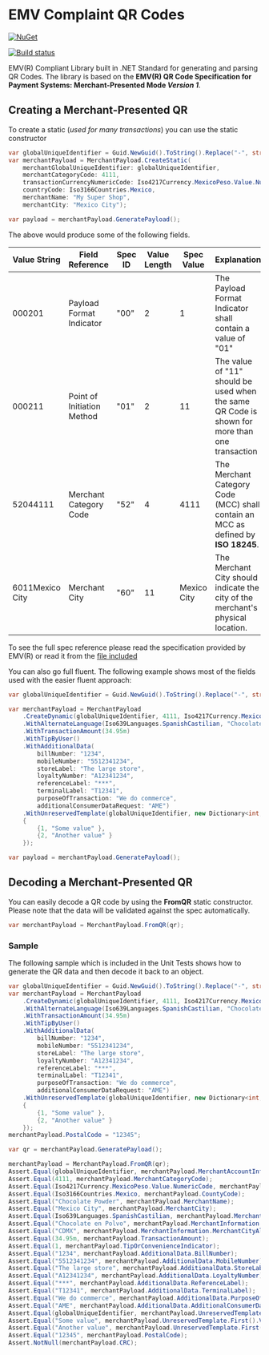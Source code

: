 # EMV Complaint QR Codes

[![NuGet](https://img.shields.io/nuget/v/StandardizedQR.svg?label=NuGet)](https://www.nuget.org/packages/StandardizedQR/)

[![Build status](https://ci.appveyor.com/api/projects/status/wt1h1vpvec4mcfqc?svg=true)](https://ci.appveyor.com/project/juanroman/emvqr)

EMV(R) Compliant Library built in .NET Standard for generating and parsing QR Codes. The library is based on the **EMV(R) QR Code Specification for Payment Systems: Merchant-Presented Mode _Version 1_**.

## Creating a Merchant-Presented QR
To create a static (_used for many transactions_) you can use the static constructor

```csharp
var globalUniqueIdentifier = Guid.NewGuid().ToString().Replace("-", string.Empty);
var merchantPayload = MerchantPayload.CreateStatic(
    merchantGlobalUniqueIdentifier: globalUniqueIdentifier,
    merchantCategoryCode: 4111,
    transactionCurrencyNumericCode: Iso4217Currency.MexicoPeso.Value.NumericCode,
    countryCode: Iso3166Countries.Mexico,
    merchantName: "My Super Shop",
    merchantCity: "Mexico City");

var payload = merchantPayload.GeneratePayload();
```

The above would produce some of the following fields.

Value String | Field Reference | Spec ID | Value Length | Spec Value | Explanation
------------ | --------------- | ------- | ----------- | ---------- | -----------
000201 | Payload Format Indicator | "00" | 2 | 1 | The Payload Format Indicator shall contain a value of "01"
000211 | Point of Initiation Method | "01" | 2 | 11 | The value of "11" should be used when the same QR Code is shown for more than one transaction
52044111 | Merchant Category Code | "52" | 4 | 4111 | The Merchant Category Code (MCC) shall contain an MCC as defined by **ISO 18245**.
6011Mexico City | Merchant City | "60" | 11 | Mexico City | The Merchant City should indicate the city of the merchant's physical location.

To see the full spec reference please read the specification provided by EMV(R) or read it from the [file included](../master/specs/EMVCo-Merchant-Presented-QR-Specification-v1-1.pdf)

You can also go full fluent. The following example shows most of the fields used with the easier fluent approach:

```csharp
var globalUniqueIdentifier = Guid.NewGuid().ToString().Replace("-", string.Empty);

var merchantPayload = MerchantPayload
    .CreateDynamic(globalUniqueIdentifier, 4111, Iso4217Currency.MexicoPeso.Value.NumericCode, Iso3166Countries.Mexico, "Chocolate Powder", "Mexico City")
    .WithAlternateLanguage(Iso639Languages.SpanishCastilian, "Chocolate en Polvo", "CDMX")
    .WithTransactionAmount(34.95m)
    .WithTipByUser()
    .WithAdditionalData(
        billNumber: "1234",
        mobileNumber: "5512341234",
        storeLabel: "The large store",
        loyaltyNumber: "A12341234",
        referenceLabel: "***",
        terminalLabel: "T12341",
        purposeOfTransaction: "We do commerce",
        additionalConsumerDataRequest: "AME")
    .WithUnreservedTemplate(globalUniqueIdentifier, new Dictionary<int, string>
    {
        {1, "Some value" },
        {2, "Another value" }
    });

var payload = merchantPayload.GeneratePayload();
```

## Decoding a Merchant-Presented QR
You can easily decode a QR code by using the **FromQR** static constructor. Please note that the data will be validated against the spec automatically.

```csharp
var merchantPayload = MerchantPayload.FromQR(qr);
```

### Sample
The following sample which is included in the Unit Tests shows how to generate the QR data and then decode it back to an object.
```csharp
var globalUniqueIdentifier = Guid.NewGuid().ToString().Replace("-", string.Empty);
var merchantPayload = MerchantPayload
    .CreateDynamic(globalUniqueIdentifier, 4111, Iso4217Currency.MexicoPeso.Value.NumericCode, Iso3166Countries.Mexico, "Chocolate Powder", "Mexico City")
    .WithAlternateLanguage(Iso639Languages.SpanishCastilian, "Chocolate en Polvo", "CDMX")
    .WithTransactionAmount(34.95m)
    .WithTipByUser()
    .WithAdditionalData(
        billNumber: "1234",
        mobileNumber: "5512341234",
        storeLabel: "The large store",
        loyaltyNumber: "A12341234",
        referenceLabel: "***",
        terminalLabel: "T12341",
        purposeOfTransaction: "We do commerce",
        additionalConsumerDataRequest: "AME")
    .WithUnreservedTemplate(globalUniqueIdentifier, new Dictionary<int, string>
    {
        {1, "Some value" },
        {2, "Another value" }
    });
merchantPayload.PostalCode = "12345";

var qr = merchantPayload.GeneratePayload();

merchantPayload = MerchantPayload.FromQR(qr);
Assert.Equal(globalUniqueIdentifier, merchantPayload.MerchantAccountInformation.First().Value.GlobalUniqueIdentifier);
Assert.Equal(4111, merchantPayload.MerchantCategoryCode);
Assert.Equal(Iso4217Currency.MexicoPeso.Value.NumericCode, merchantPayload.TransactionCurrency);
Assert.Equal(Iso3166Countries.Mexico, merchantPayload.CountyCode);
Assert.Equal("Chocolate Powder", merchantPayload.MerchantName);
Assert.Equal("Mexico City", merchantPayload.MerchantCity);
Assert.Equal(Iso639Languages.SpanishCastilian, merchantPayload.MerchantInformation.LanguagePreference);
Assert.Equal("Chocolate en Polvo", merchantPayload.MerchantInformation.MerchantNameAlternateLanguage);
Assert.Equal("CDMX", merchantPayload.MerchantInformation.MerchantCityAlternateLanguage);
Assert.Equal(34.95m, merchantPayload.TransactionAmount);
Assert.Equal(1, merchantPayload.TipOrConvenienceIndicator);
Assert.Equal("1234", merchantPayload.AdditionalData.BillNumber);
Assert.Equal("5512341234", merchantPayload.AdditionalData.MobileNumber);
Assert.Equal("The large store", merchantPayload.AdditionalData.StoreLabel);
Assert.Equal("A12341234", merchantPayload.AdditionalData.LoyaltyNumber);
Assert.Equal("***", merchantPayload.AdditionalData.ReferenceLabel);
Assert.Equal("T12341", merchantPayload.AdditionalData.TerminalLabel);
Assert.Equal("We do commerce", merchantPayload.AdditionalData.PurposeOfTransaction);
Assert.Equal("AME", merchantPayload.AdditionalData.AdditionalConsumerDataRequest);
Assert.Equal(globalUniqueIdentifier, merchantPayload.UnreservedTemplate.First().Value.GlobalUniqueIdentifier);
Assert.Equal("Some value", merchantPayload.UnreservedTemplate.First().Value.ContextSpecificData[1]);
Assert.Equal("Another value", merchantPayload.UnreservedTemplate.First().Value.ContextSpecificData[2]);
Assert.Equal("12345", merchantPayload.PostalCode);
Assert.NotNull(merchantPayload.CRC);
```
